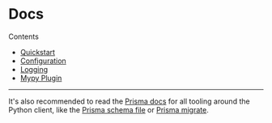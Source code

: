 # Docs

Contents

- [Quickstart](quickstart.md)
- [Configuration](config.md)
- [Logging](logging.md)
- [Mypy Plugin](mypy.md)

---

It's also recommended to read the [Prisma docs](https://prisma.io/docs) for all tooling around the Python client, like the [Prisma schema file](https://www.prisma.io/docs/reference/tools-and-interfaces/prisma-schema/prisma-schema-file) or [Prisma migrate](https://www.prisma.io/docs/reference/tools-and-interfaces/prisma-migrate).
